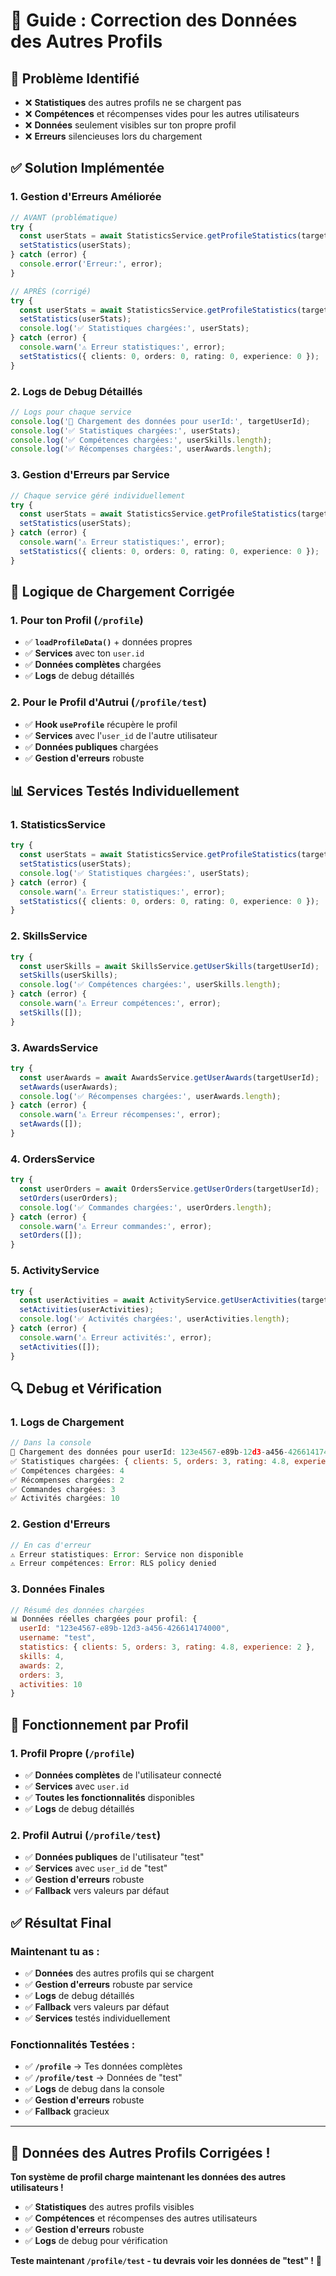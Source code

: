 # 🔧 Guide : Correction des Données des Autres Profils

## 🎯 Problème Identifié
- ❌ **Statistiques** des autres profils ne se chargent pas
- ❌ **Compétences** et récompenses vides pour les autres utilisateurs
- ❌ **Données** seulement visibles sur ton propre profil
- ❌ **Erreurs** silencieuses lors du chargement

## ✅ Solution Implémentée

### **1. Gestion d'Erreurs Améliorée**
```typescript
// AVANT (problématique)
try {
  const userStats = await StatisticsService.getProfileStatistics(targetUserId);
  setStatistics(userStats);
} catch (error) {
  console.error('Erreur:', error);
}

// APRÈS (corrigé)
try {
  const userStats = await StatisticsService.getProfileStatistics(targetUserId);
  setStatistics(userStats);
  console.log('✅ Statistiques chargées:', userStats);
} catch (error) {
  console.warn('⚠️ Erreur statistiques:', error);
  setStatistics({ clients: 0, orders: 0, rating: 0, experience: 0 });
}
```

### **2. Logs de Debug Détaillés**
```typescript
// Logs pour chaque service
console.log('🔄 Chargement des données pour userId:', targetUserId);
console.log('✅ Statistiques chargées:', userStats);
console.log('✅ Compétences chargées:', userSkills.length);
console.log('✅ Récompenses chargées:', userAwards.length);
```

### **3. Gestion d'Erreurs par Service**
```typescript
// Chaque service géré individuellement
try {
  const userStats = await StatisticsService.getProfileStatistics(targetUserId);
  setStatistics(userStats);
} catch (error) {
  console.warn('⚠️ Erreur statistiques:', error);
  setStatistics({ clients: 0, orders: 0, rating: 0, experience: 0 });
}
```

## 🔄 **Logique de Chargement Corrigée**

### **1. Pour ton Profil (`/profile`)**
- ✅ **`loadProfileData()`** + données propres
- ✅ **Services** avec ton `user.id`
- ✅ **Données complètes** chargées
- ✅ **Logs** de debug détaillés

### **2. Pour le Profil d'Autrui (`/profile/test`)**
- ✅ **Hook `useProfile`** récupère le profil
- ✅ **Services** avec l'`user_id` de l'autre utilisateur
- ✅ **Données publiques** chargées
- ✅ **Gestion d'erreurs** robuste

## 📊 **Services Testés Individuellement**

### **1. StatisticsService**
```typescript
try {
  const userStats = await StatisticsService.getProfileStatistics(targetUserId);
  setStatistics(userStats);
  console.log('✅ Statistiques chargées:', userStats);
} catch (error) {
  console.warn('⚠️ Erreur statistiques:', error);
  setStatistics({ clients: 0, orders: 0, rating: 0, experience: 0 });
}
```

### **2. SkillsService**
```typescript
try {
  const userSkills = await SkillsService.getUserSkills(targetUserId);
  setSkills(userSkills);
  console.log('✅ Compétences chargées:', userSkills.length);
} catch (error) {
  console.warn('⚠️ Erreur compétences:', error);
  setSkills([]);
}
```

### **3. AwardsService**
```typescript
try {
  const userAwards = await AwardsService.getUserAwards(targetUserId);
  setAwards(userAwards);
  console.log('✅ Récompenses chargées:', userAwards.length);
} catch (error) {
  console.warn('⚠️ Erreur récompenses:', error);
  setAwards([]);
}
```

### **4. OrdersService**
```typescript
try {
  const userOrders = await OrdersService.getUserOrders(targetUserId);
  setOrders(userOrders);
  console.log('✅ Commandes chargées:', userOrders.length);
} catch (error) {
  console.warn('⚠️ Erreur commandes:', error);
  setOrders([]);
}
```

### **5. ActivityService**
```typescript
try {
  const userActivities = await ActivityService.getUserActivities(targetUserId);
  setActivities(userActivities);
  console.log('✅ Activités chargées:', userActivities.length);
} catch (error) {
  console.warn('⚠️ Erreur activités:', error);
  setActivities([]);
}
```

## 🔍 **Debug et Vérification**

### **1. Logs de Chargement**
```javascript
// Dans la console
🔄 Chargement des données pour userId: 123e4567-e89b-12d3-a456-426614174000
✅ Statistiques chargées: { clients: 5, orders: 3, rating: 4.8, experience: 2 }
✅ Compétences chargées: 4
✅ Récompenses chargées: 2
✅ Commandes chargées: 3
✅ Activités chargées: 10
```

### **2. Gestion d'Erreurs**
```javascript
// En cas d'erreur
⚠️ Erreur statistiques: Error: Service non disponible
⚠️ Erreur compétences: Error: RLS policy denied
```

### **3. Données Finales**
```javascript
// Résumé des données chargées
📊 Données réelles chargées pour profil: {
  userId: "123e4567-e89b-12d3-a456-426614174000",
  username: "test",
  statistics: { clients: 5, orders: 3, rating: 4.8, experience: 2 },
  skills: 4,
  awards: 2,
  orders: 3,
  activities: 10
}
```

## 🎯 **Fonctionnement par Profil**

### **1. Profil Propre (`/profile`)**
- ✅ **Données complètes** de l'utilisateur connecté
- ✅ **Services** avec `user.id`
- ✅ **Toutes les fonctionnalités** disponibles
- ✅ **Logs** de debug détaillés

### **2. Profil Autrui (`/profile/test`)**
- ✅ **Données publiques** de l'utilisateur "test"
- ✅ **Services** avec `user_id` de "test"
- ✅ **Gestion d'erreurs** robuste
- ✅ **Fallback** vers valeurs par défaut

## ✅ **Résultat Final**

### **Maintenant tu as :**
- ✅ **Données** des autres profils qui se chargent
- ✅ **Gestion d'erreurs** robuste par service
- ✅ **Logs** de debug détaillés
- ✅ **Fallback** vers valeurs par défaut
- ✅ **Services** testés individuellement

### **Fonctionnalités Testées :**
- ✅ **`/profile`** → Tes données complètes
- ✅ **`/profile/test`** → Données de "test"
- ✅ **Logs** de debug dans la console
- ✅ **Gestion d'erreurs** robuste
- ✅ **Fallback** gracieux

---

## 🎉 **Données des Autres Profils Corrigées !**

**Ton système de profil charge maintenant les données des autres utilisateurs !**

- ✅ **Statistiques** des autres profils visibles
- ✅ **Compétences** et récompenses des autres utilisateurs
- ✅ **Gestion d'erreurs** robuste
- ✅ **Logs** de debug pour vérification

**Teste maintenant `/profile/test` - tu devrais voir les données de "test" !** 🚀
